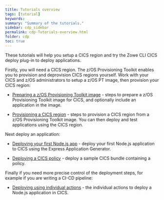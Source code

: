 ```yaml
---
title: Tutorials overview
tags: [tutorial]
keywords:
summary: "Summary of the tutorials."
sidebar: cdp_sidebar
permalink: cdp-Tutorials-overview.html
folder: cdp
toc: true
---
```


These tutorials will help you setup a CICS region and try the Zowe CLI CICS deploy plug-in to deploy applications.

Firstly, you will need a CICS region. The z/OS Provisioning Toolkit enables you to provision and deprovision CICS regions yourself. Work with your CICS and z/OS administrators to setup a z/OS PT image, then provision your CICS region:

* [Preparing a z/OS Provisioning Toolkit image](cdp-Preparing-a-zOS-PT-image) - steps to prepare a z/OS Provisioning Toolkit image for CICS, and optionally include an application in the image.

* [Provisioning a CICS region](cdp-Provisioning-a-CICS-region) - steps to provision a CICS region from a z/OS Provisioning Toolkit image. You can then deploy and test applications using the CICS region.

Next deploy an application:

* [Deploying your first Node.js app](cdp-Deploying-your-first-nodejs-app) - deploy your first Node.js application to CICS using the Express Application Generator.

* [Deploying a CICS policy](cdp-Deploying-a-CICS-policy) - deploy a sample CICS bundle containing a policy.

Finally if you need more precise control of the deployment steps, for example if you are writing a CI-CD pipeline:

* [Deploying using individual actions](cdp-Deploying-using-individual-actions) - the individual actions to deploy a Node.js application in CICS.
